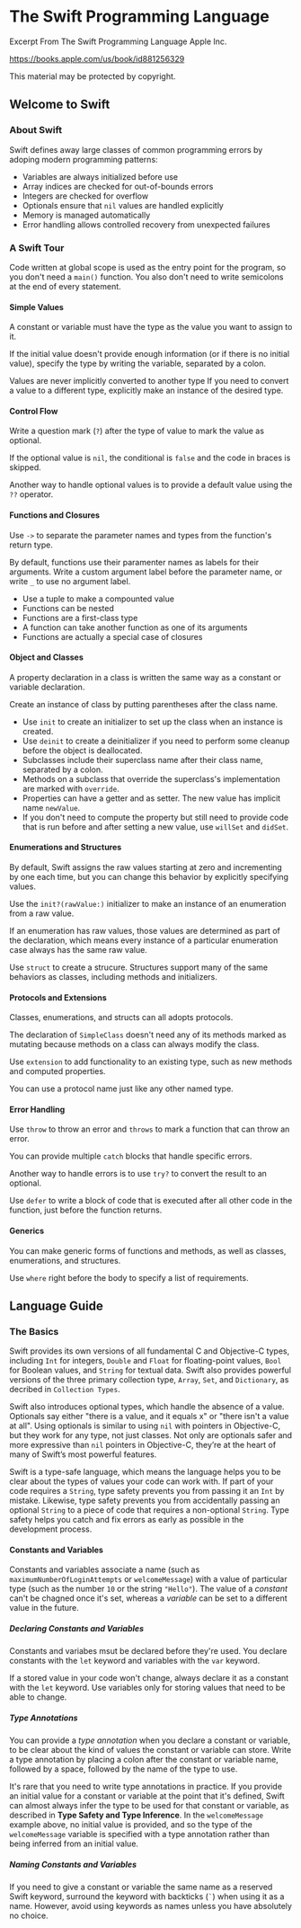 # The Swift Programming Language

Excerpt From The Swift Programming Language Apple Inc.

https://books.apple.com/us/book/id881256329

This material may be protected by copyright.

## Welcome to Swift

### About Swift

Swift defines away large classes of common programming errors by adoping modern programming
patterns:

- Variables are always initialized before use
- Array indices are checked for out-of-bounds errors
- Integers are checked for overflow
- Optionals ensure that `nil` values are handled explicitly
- Memory is managed automatically
- Error handling allows controlled recovery from unexpected failures

### A Swift Tour

Code written at global scope is used as the entry point for the program, so you don't need a
`main()` function. You also don't need to write semicolons at the end of every statement.

#### Simple Values

A constant or variable must have the type as the value you want to assign to it.

If the initial value doesn't provide enough information (or if there is no initial value), specify
the type by writing the variable, separated by a colon.

Values are never implicitly converted to another type If you need to convert a value to a different
type, explicitly make an instance of the desired type.

#### Control Flow

Write a question mark (`?`) after the type of value to mark the value as optional.

If the optional value is `nil`, the conditional is `false` and the code in braces is skipped.

Another way to handle optional values is to provide a default value using the `??` operator.

#### Functions and Closures

Use `->` to separate the parameter names and types from the function's return type.

By default, functions use their paramenter names as labels for their arguments. Write a custom
argument label before the parameter name, or write `_` to use no argument label.

- Use a tuple to make a compounted value
- Functions can be nested
- Functions are a first-class type
- A function can take another function as one of its arguments
- Functions are actually a special case of closures

#### Object and Classes

A property declaration in a class is written the same way as a constant or variable declaration.

Create an instance of class by putting parentheses after the class name.

- Use `init` to create an initializer to set up the class when an instance is created.
- Use `deinit` to create a deinitializer if you need to perform some cleanup before the object is
  deallocated.
- Subclasses include their superclass name after their class name, separated by a colon.
- Methods on a subclass that override the superclass's implementation are marked with `override`.
- Properties can have a getter and as setter. The new value has implicit name `newValue`.
- If you don't need to compute the property but still need to provide code that is run before and
  after setting a new value, use `willSet` and `didSet`.

#### Enumerations and Structures

By default, Swift assigns the raw values starting at zero and incrementing by one each time, but you
can change this behavior by explicitly specifying values.

Use the `init?(rawValue:)` initializer to make an instance of an enumeration from a raw value.

If an enumeration has raw values, those values are determined as part of the declaration, which
means every instance of a particular enumeration case always has the same raw value.

Use `struct` to create a strucure. Structures support many of the same behaviors as classes,
including methods and initializers.

#### Protocols and Extensions

Classes, enumerations, and structs can all adopts protocols.

The declaration of `SimpleClass` doesn't need any of its methods marked as mutating because methods
on a class can always modify the class.

Use `extension` to add functionality to an existing type, such as new methods and computed
properties.

You can use a protocol name just like any other named type.

#### Error Handling

Use `throw` to throw an error and `throws` to mark a function that can throw an error.

You can provide multiple `catch` blocks that handle specific errors.

Another way to handle errors is to use `try?` to convert the result to an optional.

Use `defer` to write a block of code that is executed after all other code in the function, just
before the function returns.

#### Generics

You can make generic forms of functions and methods, as well as classes, enumerations, and
structures.

Use `where` right before the body to specify a list of requirements.

## Language Guide

### The Basics

Swift provides its own versions of all fundamental C and Objective-C types, including `Int` for
integers, `Double` and `Float` for floating-point values, `Bool` for Boolean values, and `String`
for textual data. Swift also provides powerful versions of the three primary collection type,
`Array`, `Set`, and `Dictionary`, as decribed in `Collection Types`.

Swift also introduces optional types, which handle the absence of a value. Optionals say either
"there is a value, and it equals x" or "there isn't a value at all". Using optionals is similar to
using `nil` with pointers in Objective-C, but they work for any type, not just classes. Not only are
optionals safer and more expressive than `nil` pointers in Objective-C, they’re at the heart of many
of Swift’s most powerful features.

Swift is a type-safe language, which means the language helps you to be clear about the types of
values your code can work with. If part of your code requires a `String`, type safety prevents you
from passing it an `Int` by mistake. Likewise, type safety prevents you from accidentally passing an
optional `String` to a piece of code that requires a non-optional `String`. Type safety helps you
catch and fix errors as early as possible in the development process.

#### Constants and Variables

Constants and variables associate a name (such as `maximumNumberOfLoginAttempts` or
`welcomeMessage`) with a value of particular type (such as the number `10` or the string `"Hello"`).
The value of a _constant_ can't be chagned once it's set, whereas a _variable_ can be set to a
different value in the future.

##### Declaring Constants and Variables

Constants and variabes msut be declared before they're used. You declare constants with the `let`
keyword and variables with the `var` keyword.

If a stored value in your code won't change, always declare it as a constant with the `let` keyword.
Use variables only for storing values that need to be able to change.

##### Type Annotations

You can provide a _type annotation_ when you declare a constant or variable, to be clear about the
kind of values the constant or variable can store. Write a type annotation by placing a colon after
the constant or variable name, followed by a space, followed by the name of the type to use.

It's rare that you need to write type annotations in practice. If you provide an initial value for a
constant or variable at the point that it's defined, Swift can almost always infer the type to be
used for that constant or variable, as described in **Type Safety and Type Inference**. In the
`welcomeMessage` example above, no initial value is provided, and so the type of the
`welcomeMessage` variable is specified with a type annotation rather than being inferred from an
initial value.

##### Naming Constants and Variables

If you need to give a constant or variable the same name as a reserved Swift keyword, surround the
keyword with backticks (`` ` ``) when using it as a name. However, avoid using keywords as names
unless you have absolutely no choice.
